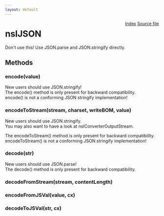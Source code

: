 ```yaml
---
layout: default
---
```

<div class='links' style='float:right'><a href="../index.html">Index</a>
<a href="http://dxr.mozilla.org/mozilla-central/source/dom/interfaces/json/nsIJSON.idl">Source file</a>
</div>

# nsIJSON #
  
Don't use this!  Use JSON.parse and JSON.stringify directly.  
  

## Methods ##

### encode(value) ###
  
New users should use JSON.stringify!  
The encode() method is only present for backward compatibility.  
encode() is not a conforming JSON stringify implementation!  
  

### encodeToStream(stream, charset, writeBOM, value) ###
  
New users should use JSON.stringify.  
You may also want to have a look at nsIConverterOutputStream.  
  
The encodeToStream() method is only present for backward compatibility.  
encodeToStream() is not a conforming JSON stringify implementation!  
  

### decode(str) ###
  
New users should use JSON.parse!  
The decode() method is only present for backward compatibility.  
  

### decodeFromStream(stream, contentLength) ###

### encodeFromJSVal(value, cx) ###

### decodeToJSVal(str, cx) ###
